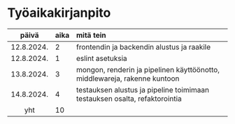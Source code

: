 # Työaikakirjanpito

|    päivä   | aika | mitä tein  |
| :---------:|:-----| :----------|
| 12.8.2024. | 2    | frontendin ja backendin alustus ja raakile |
| 12.8.2024. | 1    | eslint asetuksia |
| 13.8.2024. | 3    | mongon, renderin ja pipelinen käyttöönotto, middlewareja, rakenne kuntoon |
| 14.8.2024. | 4    | testauksen alustus ja pipeline toimimaan testauksen osalta, refaktorointia  |
| yht        | 10    |            | 

